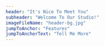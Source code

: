 ```yaml
---
header: "It's Nice To Meet You"
subheader: "Welcome To Our Studio!"
imageFileName: "header-bg.jpg"
jumpToAnchor: "Features"
jumpToAnchorText: "Tell Me More"
---
```

